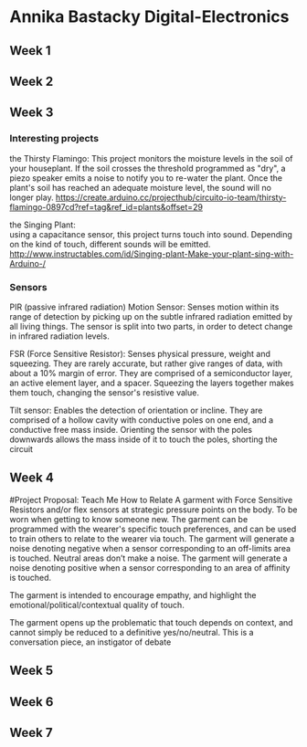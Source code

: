# Annika Bastacky Digital-Electronics

## Week 1

## Week 2

## Week 3

### Interesting projects  

the Thirsty Flamingo:
This project monitors the moisture levels in the soil of your houseplant. If the soil crosses the threshold programmed as "dry", a piezo speaker emits a noise to notify you to re-water the plant. Once the plant's soil has reached an adequate moisture level, the sound will no longer play.
https://create.arduino.cc/projecthub/circuito-io-team/thirsty-flamingo-0897cd?ref=tag&ref_id=plants&offset=29

the Singing Plant:  
using a capacitance sensor, this project turns touch into sound. Depending on the kind of touch, different sounds will be emitted. 
http://www.instructables.com/id/Singing-plant-Make-your-plant-sing-with-Arduino-/


### Sensors

PIR (passive infrared radiation) Motion Sensor:
Senses motion within its range of detection by picking up on the subtle infrared radiation emitted by all living things. The sensor is split into two parts, in order to detect change in infrared radiation levels.

FSR (Force Sensitive Resistor):
Senses physical pressure, weight and squeezing. They are rarely accurate, but rather give ranges of data, with about a 10% margin of error. They are comprised of a semiconductor layer, an active element layer, and a spacer. Squeezing the layers together makes them touch, changing the sensor's resistive value.

Tilt sensor:
Enables the detection of orientation or incline. They are comprised of a hollow cavity with conductive poles on one end, and a conductive free mass inside. Orienting the sensor with the poles downwards allows the mass inside of it to touch the poles, shorting the circuit


## Week 4

#Project Proposal: Teach Me How to Relate
A garment with Force Sensitive Resistors and/or flex sensors at strategic pressure points on the body. To be worn when getting to know someone new. The garment can be programmed with the wearer's specific touch preferences, and can be used to train others to relate to the wearer via touch. The garment will generate a noise denoting negative when a sensor corresponding to an off-limits area is touched. Neutral areas don’t make a noise. The garment will generate a noise denoting positive when a sensor corresponding to an area of affinity is touched.

The garment is intended to encourage empathy, and highlight the emotional/political/contextual quality of touch.

The garment opens up the problematic that touch depends on context, and cannot simply be reduced to a definitive yes/no/neutral. This is a conversation piece, an instigator of debate


## Week 5

## Week 6

## Week 7

